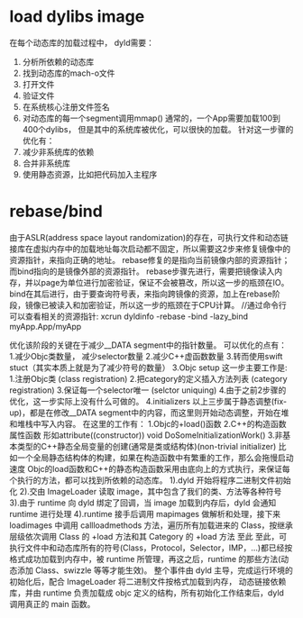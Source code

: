 
# load dylibs image
在每个动态库的加载过程中， dyld需要：
1. 分析所依赖的动态库
2. 找到动态库的mach-o文件
3. 打开文件
4. 验证文件
5. 在系统核心注册文件签名
6. 对动态库的每一个segment调用mmap()
通常的，一个App需要加载100到400个dylibs， 但是其中的系统库被优化，可以很快的加载。
针对这一步骤的优化有：
1. 减少非系统库的依赖
2. 合并非系统库
3. 使用静态资源，比如把代码加入主程序

# rebase/bind
由于ASLR(address space layout randomization)的存在，可执行文件和动态链接库在虚拟内存中的加载地址每次启动都不固定，所以需要这2步来修复镜像中的资源指针，来指向正确的地址。
rebase修复的是指向当前镜像内部的资源指针；
而bind指向的是镜像外部的资源指针。
rebase步骤先进行，需要把镜像读入内存，并以page为单位进行加密验证，保证不会被篡改，所以这一步的瓶颈在IO。
bind在其后进行，由于要查询符号表，来指向跨镜像的资源，加上在rebase阶段，镜像已被读入和加密验证，所以这一步的瓶颈在于CPU计算。
//通过命令行可以查看相关的资源指针:
xcrun dyldinfo -rebase -bind -lazy_bind myApp.App/myApp

优化该阶段的关键在于减少__DATA segment中的指针数量。
可以优化的点有：
1.减少Objc类数量， 减少selector数量
2.减少C++虚函数数量
3.转而使用swift stuct（其实本质上就是为了减少符号的数量）
3.Objc setup
这一步主要工作是:
1.注册Objc类 (class registration)
2.把category的定义插入方法列表 (category registration)
3.保证每一个selector唯一 (selctor uniquing)
4.由于之前2步骤的优化，这一步实际上没有什么可做的。
4.initializers
以上三步属于静态调整(fix-up)，都是在修改__DATA segment中的内容，而这里则开始动态调整，开始在堆和堆栈中写入内容。 在这里的工作有：
1.Objc的+load()函数
2.C++的构造函数属性函数 形如attribute((constructor)) void DoSomeInitializationWork()
3.非基本类型的C++静态全局变量的创建(通常是类或结构体)(non-trivial initializer) 比如一个全局静态结构体的构建，如果在构造函数中有繁重的工作，那么会拖慢启动速度
Objc的load函数和C++的静态构造函数采用由底向上的方式执行，来保证每个执行的方法，都可以找到所依赖的动态库。
1).dyld 开始将程序二进制文件初始化
2).交由 ImageLoader 读取 image，其中包含了我们的类、方法等各种符号
3).由于 runtime 向 dyld 绑定了回调，当 image 加载到内存后，dyld 会通知 runtime 进行处理
4).runtime 接手后调用 mapimages 做解析和处理，接下来 loadimages 中调用 callloadmethods 方法，遍历所有加载进来的 Class，按继承层级依次调用 Class 的 +load 方法和其 Category 的 +load 方法
至此
至此，可执行文件中和动态库所有的符号(Class，Protocol，Selector，IMP，…)都已经按格式成功加载到内存中，被 runtime 所管理，再这之后，runtime 的那些方法(动态添加 Class、swizzle 等等才能生效)。
整个事件由 dyld 主导，完成运行环境的初始化后，配合 ImageLoader 将二进制文件按格式加载到内存， 动态链接依赖库，并由 runtime 负责加载成 objc 定义的结构，所有初始化工作结束后，dyld 调用真正的 main 函数。
